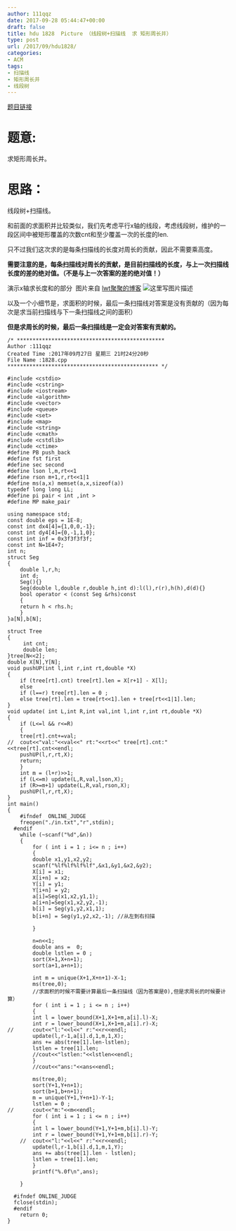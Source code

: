 ```yaml
---
author: 111qqz
date: 2017-09-28 05:44:47+00:00
draft: false
title: hdu 1828  Picture （线段树+扫描线  求 矩形周长并）
type: post
url: /2017/09/hdu1828/
categories:
- ACM
tags:
- 扫描线
- 矩形周长并
- 线段树
---
```


[题目链接](http://acm.hdu.edu.cn/showproblem.php?pid=1828)



# 题意:



求矩形周长并。



# 思路：



线段树+扫描线。

和前面的求面积并比较类似，我们先考虑平行x轴的线段，考虑线段树，维护的一段区间中被矩形覆盖的次数cnt和至少覆盖一次的长度的len.

只不过我们这次求的是每条扫描线的长度对周长的贡献，因此不需要乘高度。



**需要注意的是，每条扫描线对周长的贡献，是目前扫描线的长度，与上一次扫描线长度的差的绝对值。（不是与上一次答案的差的绝对值！）**

演示x轴求长度和的部分  图片来自 [lwt聚聚的博客](http://lwt聚聚)
![这里写图片描述](http://img.blog.csdn.net/20151005011720453)


以及一个小细节是，求面积的时候，最后一条扫描线对答案是没有贡献的（因为每次是求当前扫描线与下一条扫描线之间的面积）

**但是求周长的时候，最后一条扫描线是一定会对答案有贡献的。**


    
    /* ***********************************************
    Author :111qqz
    Created Time :2017年09月27日 星期三 21时24分20秒
    File Name :1828.cpp
    ************************************************ */
    
    #include <cstdio>
    #include <cstring>
    #include <iostream>
    #include <algorithm>
    #include <vector>
    #include <queue>
    #include <set>
    #include <map>
    #include <string>
    #include <cmath>
    #include <cstdlib>
    #include <ctime>
    #define PB push_back
    #define fst first
    #define sec second
    #define lson l,m,rt<<1
    #define rson m+1,r,rt<<1|1
    #define ms(a,x) memset(a,x,sizeof(a))
    typedef long long LL;
    #define pi pair < int ,int >
    #define MP make_pair
    
    using namespace std;
    const double eps = 1E-8;
    const int dx4[4]={1,0,0,-1};
    const int dy4[4]={0,-1,1,0};
    const int inf = 0x3f3f3f3f;
    const int N=1E4+7;
    int n;
    struct Seg
    {
        double l,r,h;
        int d;
        Seg(){}
        Seg(double l,double r,double h,int d):l(l),r(r),h(h),d(d){}
        bool operator < (const Seg &rhs)const
        {
        return h < rhs.h;
        }
    }a[N],b[N];
    
    struct Tree
    {
         int cnt;
         double len; 
    }tree[N<<2];
    double X[N],Y[N];
    void pushUP(int l,int r,int rt,double *X)
    {
        if (tree[rt].cnt) tree[rt].len = X[r+1] - X[l];
        else
        if (l==r) tree[rt].len = 0 ;
        else tree[rt].len = tree[rt<<1].len + tree[rt<<1|1].len;
    }
    void update( int L,int R,int val,int l,int r,int rt,double *X)
    {
        if (L<=l && r<=R)
        {
        tree[rt].cnt+=val;
    //  cout<<"val:"<<val<<" rt:"<<rt<<" tree[rt].cnt:"<<tree[rt].cnt<<endl;
        pushUP(l,r,rt,X);
        return;
        }
        int m = (l+r)>>1;
        if (L<=m) update(L,R,val,lson,X);
        if (R>=m+1) update(L,R,val,rson,X);
        pushUP(l,r,rt,X);
    }
    int main()
    {
        #ifndef  ONLINE_JUDGE 
        freopen("./in.txt","r",stdin);
      #endif
        while (~scanf("%d",&n))
        {
            for ( int i = 1 ; i<= n ; i++)
            {
            double x1,y1,x2,y2;
            scanf("%lf%lf%lf%lf",&x1,&y1,&x2,&y2);
            X[i] = x1;
            X[i+n] = x2;
            Y[i] = y1;
            Y[i+n] = y2;
            a[i]=Seg(x1,x2,y1,1);
            a[i+n]=Seg(x1,x2,y2,-1);
            b[i] = Seg(y1,y2,x1,1);
            b[i+n] = Seg(y1,y2,x2,-1); //从左到右扫描
    
            }
    
            n=n<<1;
            double ans =  0;
            double lstlen = 0 ;
            sort(X+1,X+n+1);
            sort(a+1,a+n+1);
    
            int m = unique(X+1,X+n+1)-X-1;
            ms(tree,0);
            //求面积的时候不需要计算最后一条扫描线（因为答案是0),但是求周长的时候要计算）
            for ( int i = 1 ; i <= n ; i++)
            {
            int l = lower_bound(X+1,X+1+m,a[i].l)-X;
            int r = lower_bound(X+1,X+1+m,a[i].r)-X;
    //      cout<<"l:"<<l<<" r:"<<r<<endl;
            update(l,r-1,a[i].d,1,m,1,X);
            ans += abs(tree[1].len-lstlen);
            lstlen = tree[1].len;
            //cout<<"lstlen:"<<lstlen<<endl;
            }
            //cout<<"ans:"<<ans<<endl;
            
            ms(tree,0);
            sort(Y+1,Y+n+1);
            sort(b+1,b+n+1);
            m = unique(Y+1,Y+n+1)-Y-1;
            lstlen = 0 ;
    //      cout<<"m:"<<m<<endl;
            for ( int i = 1 ; i <= n ; i++)
            {
            int l = lower_bound(Y+1,Y+1+m,b[i].l)-Y;
            int r = lower_bound(Y+1,Y+1+m,b[i].r)-Y;
        //  cout<<"l:"<<l<<" r:"<<r<<endl;
            update(l,r-1,b[i].d,1,m,1,Y);
            ans += abs(tree[1].len - lstlen);
            lstlen = tree[1].len;
            }
            printf("%.0f\n",ans);
            
        }
    
      #ifndef ONLINE_JUDGE  
      fclose(stdin);
      #endif
        return 0;
    }
    




